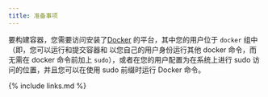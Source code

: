 ```yaml
---
title: 准备事项
---
```


要构建容器，您需要访问安装了[Docker](https://www.docker.com/) 的平台，其中您的用户位于 `docker` 组中（即，您可以运行和提交容器和 以您自己的用户身份运行其他 docker 命令，而无需在 docker 命令前加上 `sudo`），或者在您的用户配置为在系统上进行 sudo 访问的位置，并且您可以在使用 sudo 前缀时运行 Docker 命令。

{% include links.md %}
